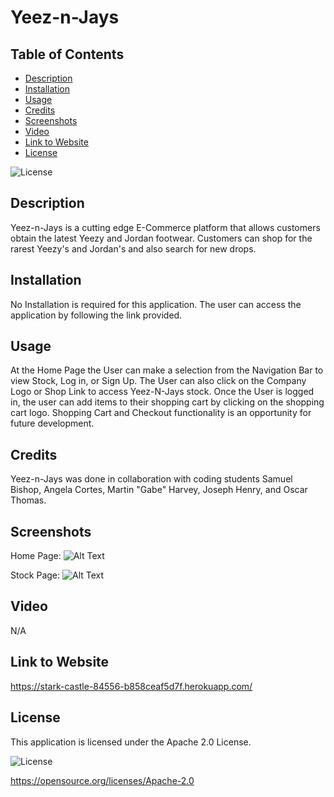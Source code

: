 # Yeez-n-Jays

## Table of Contents

* [Description](#description)
* [Installation](#installation)
* [Usage](#usage)
* [Credits](#credits)
* [Screenshots](#screenshots)
* [Video](#video)
* [Link to Website](#link-to-website)
* [License](#license)

![License](https://img.shields.io/badge/License-Apache_2.0-blue.svg)

## Description 

Yeez-n-Jays is a cutting edge E-Commerce platform that allows customers obtain the latest Yeezy and Jordan footwear. Customers can shop for the rarest Yeezy's and Jordan's and also search for new drops.

## Installation

No Installation is required for this application. The user can access the application by following the link provided.

## Usage

At the Home Page the User can make a selection from the Navigation Bar to view Stock, Log in, or Sign Up. The User can also click on the Company Logo or Shop Link to access Yeez-N-Jays stock. Once the User is logged in, the user can add items to their shopping cart by clicking on the shopping cart logo. Shopping Cart and Checkout functionality is an opportunity for future development.

## Credits

Yeez-n-Jays was done in collaboration with coding students Samuel Bishop, Angela Cortes, Martin "Gabe" Harvey, Joseph Henry, and Oscar Thomas.

## Screenshots

Home Page:
![Alt Text](/public/images/home-page.png)

Stock Page:
![Alt Text](/public/images/stock-page.png)

## Video

N/A

## Link to Website

https://stark-castle-84556-b858ceaf5d7f.herokuapp.com/

## License

This application is licensed under the Apache 2.0 License.

![License](https://img.shields.io/badge/License-Apache_2.0-blue.svg)

https://opensource.org/licenses/Apache-2.0